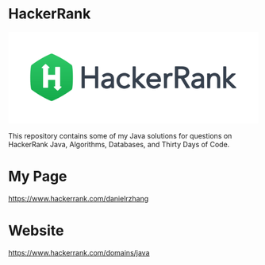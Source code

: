 # HackerRank
![](/images/HackerRank.png)

This repository contains some of my Java solutions for questions on HackerRank Java, Algorithms, Databases, and Thirty Days of Code.

# My Page
https://www.hackerrank.com/danielrzhang

# Website
https://www.hackerrank.com/domains/java


